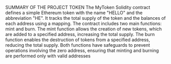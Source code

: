 SUMMARY OF THE PROJECT TOKEN
The MyToken Solidity contract defines a simple Ethereum token with the name "HELLO" and the abbreviation "HE".
It tracks the total supply of the token and the balances of each address using a mapping. The contract includes two main functions: mint and burn.
The mint function allows the creation of new tokens, which are added to a specified address, increasing the total supply.
The burn function enables the destruction of tokens from a specified address, reducing the total supply.
Both functions have safeguards to prevent operations involving the zero address, ensuring that minting and burning are performed only with valid addresses
